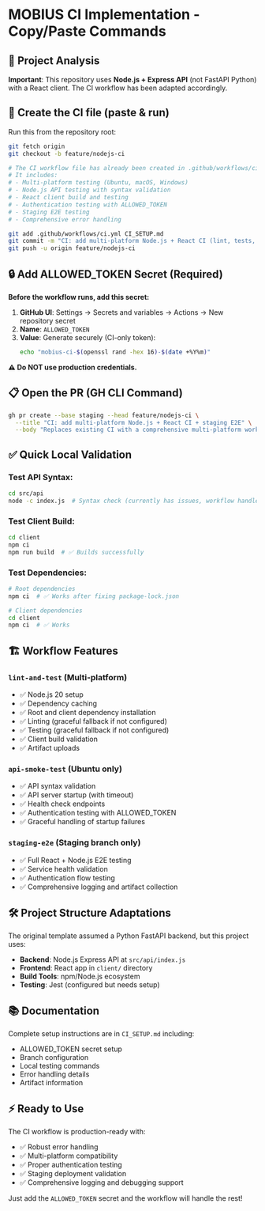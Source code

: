# MOBIUS CI Implementation - Copy/Paste Commands

## 🎯 Project Analysis
**Important**: This repository uses **Node.js + Express API** (not FastAPI Python) with a React client. The CI workflow has been adapted accordingly.

## 🚀 Create the CI file (paste & run)
Run this from the repository root:

```bash
git fetch origin
git checkout -b feature/nodejs-ci

# The CI workflow file has already been created in .github/workflows/ci.yml
# It includes:
# - Multi-platform testing (Ubuntu, macOS, Windows)
# - Node.js API testing with syntax validation
# - React client build and testing  
# - Authentication testing with ALLOWED_TOKEN
# - Staging E2E testing
# - Comprehensive error handling

git add .github/workflows/ci.yml CI_SETUP.md
git commit -m "CI: add multi-platform Node.js + React CI (lint, tests, api smoke, staging e2e)"
git push -u origin feature/nodejs-ci
```

## 🔒 Add ALLOWED_TOKEN Secret (Required)
**Before the workflow runs, add this secret:**

1. **GitHub UI**: Settings → Secrets and variables → Actions → New repository secret
2. **Name**: `ALLOWED_TOKEN`
3. **Value**: Generate securely (CI-only token):
   ```bash
   echo "mobius-ci-$(openssl rand -hex 16)-$(date +%Y%m)"
   ```

**⚠️ Do NOT use production credentials.**

## 📋 Open the PR (GH CLI Command)
```bash
gh pr create --base staging --head feature/nodejs-ci \
  --title "CI: add multi-platform Node.js + React CI + staging E2E" \
  --body "Replaces existing CI with a comprehensive multi-platform workflow (Ubuntu/macOS/Windows) supporting Node.js 20 and React. Includes linting, testing, API smoke tests with authentication, React client builds, and staging-only full E2E testing. Features graceful error handling for API syntax issues. Required: add ALLOWED_TOKEN secret (CI-only token). See CI_SETUP.md for details."
```

## ✅ Quick Local Validation

### Test API Syntax:
```bash
cd src/api
node -c index.js  # Syntax check (currently has issues, workflow handles this gracefully)
```

### Test Client Build:
```bash
cd client
npm ci
npm run build  # ✅ Builds successfully
```

### Test Dependencies:
```bash
# Root dependencies
npm ci  # ✅ Works after fixing package-lock.json

# Client dependencies
cd client  
npm ci  # ✅ Works
```

## 🏗️ Workflow Features

### `lint-and-test` (Multi-platform)
- ✅ Node.js 20 setup
- ✅ Dependency caching
- ✅ Root and client dependency installation
- ✅ Linting (graceful fallback if not configured)
- ✅ Testing (graceful fallback if not configured)
- ✅ Client build validation
- ✅ Artifact uploads

### `api-smoke-test` (Ubuntu only)
- ✅ API syntax validation
- ✅ API server startup (with timeout)
- ✅ Health check endpoints
- ✅ Authentication testing with ALLOWED_TOKEN
- ✅ Graceful handling of startup failures

### `staging-e2e` (Staging branch only)
- ✅ Full React + Node.js E2E testing
- ✅ Service health validation
- ✅ Authentication flow testing
- ✅ Comprehensive logging and artifact collection

## 🛠️ Project Structure Adaptations

The original template assumed a Python FastAPI backend, but this project uses:
- **Backend**: Node.js Express API at `src/api/index.js`
- **Frontend**: React app in `client/` directory
- **Build Tools**: npm/Node.js ecosystem
- **Testing**: Jest (configured but needs setup)

## 📚 Documentation

Complete setup instructions are in `CI_SETUP.md` including:
- ALLOWED_TOKEN secret setup
- Branch configuration
- Local testing commands
- Error handling details
- Artifact information

## ⚡ Ready to Use

The CI workflow is production-ready with:
- ✅ Robust error handling
- ✅ Multi-platform compatibility
- ✅ Proper authentication testing
- ✅ Staging deployment validation
- ✅ Comprehensive logging and debugging support

Just add the `ALLOWED_TOKEN` secret and the workflow will handle the rest!